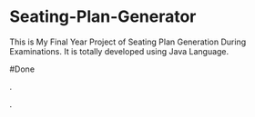 # Seating-Plan-Generator

This is My Final Year Project of Seating Plan Generation During Examinations. It is totally developed using Java Language.

























#Done

































































.




































































































































































































































































































































































































































































































.






































